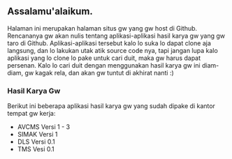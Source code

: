## Assalamu'alaikum.

Halaman ini merupakan halaman situs gw yang gw host di Github. Rencananya gw akan nulis tentang aplikasi-aplikasi hasil karya gw yang gw taro di Github. Aplikasi-aplikasi tersebut kalo lo suka lo dapat clone aja langsung, dan lo lakukan utak atik source code nya, tapi jangan lupa kalo aplikasi yang lo clone lo pake untuk cari duit, maka gw harus dapat persenan. Kalo lo cari duit dengan menggunakan hasil karya gw ini diam-diam, gw kagak rela, dan akan gw tuntut di akhirat nanti :)

### Hasil Karya Gw

Berikut ini beberapa aplikasi hasil karya gw yang sudah dipake di kantor tempat gw kerja:

* AVCMS Versi 1 - 3
* SIMAK Versi 1
* DLS Versi 0.1
* TMS Vesi 0.1
